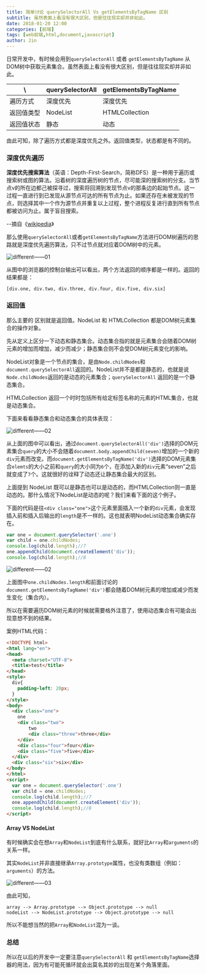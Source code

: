 ```yaml
---
title: 简单讨论 querySelectorAll Vs getElementsByTagName 区别
subtitle: 虽然表面上看没有很大区别，但是往往现实却并非如此。
date: 2018-01-20 12:00
categories: [前端]
tags: [web前端,html,document,javascript]
author: Jin
---
```



日常开发中，有时候会用到`querySelectorAll` 或者 `getElementsByTagName` 从DOM树中获取元素集合。虽然表面上看没有很大区别，但是往往现实却并非如此。

| \ | querySelectorAll | getElementsByTagName  |
| --- | --- | --- |
| 遍历方式 | 深度优先 | 深度优先 |
| 返回值类型 | NodeList | HTMLCollection |
| 返回值状态 | 静态 | 动态 |

由此可知，除了遍历方式都是深度优先之外。返回值类型，状态都是有不同的。

<!-- more -->

### 深度优先遍历

**深度优先搜索算法**（英语：Depth-First-Search，简称DFS）是一种用于遍历或搜索树或图的算法。沿着树的深度遍历树的节点，尽可能深的搜索树的分支。当节点v的所在边都己被探寻过，搜索将回溯到发现节点v的那条边的起始节点。这一过程一直进行到已发现从源节点可达的所有节点为止。如果还存在未被发现的节点，则选择其中一个作为源节点并重复以上过程，整个进程反复进行直到所有节点都被访问为止。属于盲目搜索。

--摘自《[wikipedia](https://zh.wikipedia.org/wiki/%E6%B7%B1%E5%BA%A6%E4%BC%98%E5%85%88%E6%90%9C%E7%B4%A2)》

那么使用`querySelectorAll`或者`getElementsByTagName`方法进行DOM树遍历的思路就是深度优先遍历算法，只不过节点就对应着DOM树中的元素。

![different——01](/images/2018-01-20-querySelectorAll-vs-getElementsByTagName/0101_01.jpg)

从图中的浏览器的控制台输出可以看出，两个方法返回的顺序都是一样的。返回的结果都是：

```
[div.one, div.two, div.three, div.four, div.five, div.six]
```

### 返回值
那么主要的 区别就是返回值。NodeList 和 HTMLCollection 都是DOM树元素集合的操作对象。

先从定义上区分一下动态和静态集合。动态集合指的就是元素集合会随着DOM树元素的增加而增加，减少而减少；静态集合则不会受DOM树元素变化的影响。

NodeList对象是一个节点的集合，是由`Node.childNodes`和`document.querySelectorAll`返回的。NodeList并不是都是静态的，也就是说`Node.childNodes`返回的是动态的元素集合；`querySelectorAll` 返回的是一个静态集合。

HTMLCollection 返回一个时时包括所有给定标签名称的元素的HTML集合，也就是动态集合。

下面来看看静态集合和动态集合的具体表现：

![different——02](/images/2018-01-20-querySelectorAll-vs-getElementsByTagName/0101_04.jpg)

从上面的图中可以看出，通过`document.querySelectorAll('div')`选择的DOM元素集合`query`的大小不会随着`document.body.appendChild(seven)`增加的一个新的`div`元素而改变。而`document.getElementsByTagName('div')`选择的DOM元素集合`elemts`的大小之前和`query`的大小同为`6`个，在添加入新的`div`元素“seven”之后就变成了`7`个。这就很好的诠释了动态还让静态集合最大的区别。

上面提到 NodeList 既可以是静态也可以是动态的，而HTMLCollection则一直是动态的。那什么情况下NodeList是动态的呢？我们来看下面的这个例子。

下面的代码是往`<div class="one">`这个元素里面插入一个新的`div`元素，会发现插入前和插入后输出的`length`是不一样的。这也就表明NodeList动态集合确实存在。

```js
var one = document.querySelector('.one')
var child = one.childNodes;
console.log(child.length);//7
one.appendChild(document.createElement('div'));
console.log(child.length);//8
```

![different——02](/images/2018-01-20-querySelectorAll-vs-getElementsByTagName/0101_02.jpg)

上面图中`one.childNodes.length`和前面讨论的`document.getElementsByTagName('div')`都会随着DOM树元素的增加或减少而发生变化（集合内）。

所以在需要遍历DOM树元素的时候就需要格外注意了，使用动态集合有可能会出现意想不到的结果。


案例HTML代码：

```html
<!DOCTYPE html>
<html lang="en">
<head>
  <meta charset="UTF-8">
  <title>test</title>
</head>
<style>
  div{
    padding-left: 20px;
  }
</style>
<body>
  <div class="one">
    one
    <div class="two">
        two
        <div class="three">three</div>
    </div>
    <div class="four">four</div>
    <div class="five">five</div>
  </div>
  <div class="six">six</div>
</body>
</html>
<script>
  var one = document.querySelector('.one')
  var child = one.childNodes;
  console.log(child.length);//7
  one.appendChild(document.createElement('div'));
  console.log(child.length);//8
</script>
```

#### Array VS NodeList
有时候确实会在想`Array`和`NodeList`到底有什么联系，就好比`Array`和`arguments`的关系一样。

其实`NodeList`并非直接继承`Array.prototype`属性，也没有类数组（例如：`arguments`）的方法。

![different——03](/images/2018-01-20-querySelectorAll-vs-getElementsByTagName/0101_03.jpg)

由此可知，

```
array --> Array.prototype --> Object.prototype --> null
nodeList --> NodeList.prototype --> Object.prototype --> null
```

所以不能想当然的把`Array`和`NodeList`混为一谈。

### 总结
所以在以后的开发中一定要注意`querySelectorAll` 和 `getElementsByTagName`选择器的用法，因为有可能死循环就会出莫名其妙的出现在某个角落里面。